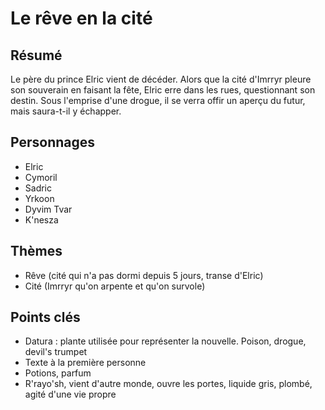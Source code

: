 
# Le rêve en la cité

## Résumé

Le père du prince Elric vient de décéder.
Alors que la cité d'Imrryr pleure son souverain en faisant la fête, Elric erre dans les rues, questionnant son destin.
Sous l'emprise d'une drogue, il se verra offir un aperçu du futur, mais saura-t-il y échapper.

## Personnages

* Elric
* Cymoril
* Sadric
* Yrkoon
* Dyvim Tvar
* K'nesza

## Thèmes

* Rêve (cité qui n'a pas dormi depuis 5 jours, transe d'Elric)
* Cité (Imrryr qu'on arpente et qu'on survole)

## Points clés

* Datura : plante utilisée pour représenter la nouvelle. Poison, drogue, devil's trumpet
* Texte à la première personne
* Potions, parfum
* R'rayo'sh, vient d'autre monde, ouvre les portes, liquide gris, plombé, agité d'une vie propre
